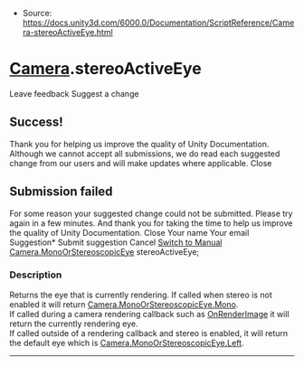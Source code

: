 * Source: https://docs.unity3d.com/6000.0/Documentation/ScriptReference/Camera-stereoActiveEye.html

#  [Camera](https://docs.unity3d.com/6000.0/Documentation/ScriptReference/Camera.html).stereoActiveEye
Leave feedback
Suggest a change
## Success!
Thank you for helping us improve the quality of Unity Documentation. Although we cannot accept all submissions, we do read each suggested change from our users and will make updates where applicable.
Close
## Submission failed
For some reason your suggested change could not be submitted. Please <a>try again</a> in a few minutes. And thank you for taking the time to help us improve the quality of Unity Documentation.
Close
Your name Your email Suggestion* Submit suggestion
Cancel
[Switch to Manual](https://docs.unity3d.com/6000.0/Documentation/Manual/class-Camera.html "Go to Camera Component in the Manual")
[Camera.MonoOrStereoscopicEye](https://docs.unity3d.com/6000.0/Documentation/ScriptReference/Camera.MonoOrStereoscopicEye.html) stereoActiveEye; 
### Description
Returns the eye that is currently rendering. If called when stereo is not enabled it will return [Camera.MonoOrStereoscopicEye.Mono](https://docs.unity3d.com/6000.0/Documentation/ScriptReference/Camera.MonoOrStereoscopicEye.Mono.html).  
If called during a camera rendering callback such as [OnRenderImage](https://docs.unity3d.com/6000.0/Documentation/ScriptReference/Camera.OnRenderImage.html) it will return the currently rendering eye.  
If called outside of a rendering callback and stereo is enabled, it will return the default eye which is [Camera.MonoOrStereoscopicEye.Left](https://docs.unity3d.com/6000.0/Documentation/ScriptReference/Camera.MonoOrStereoscopicEye.Left.html).
* * *
